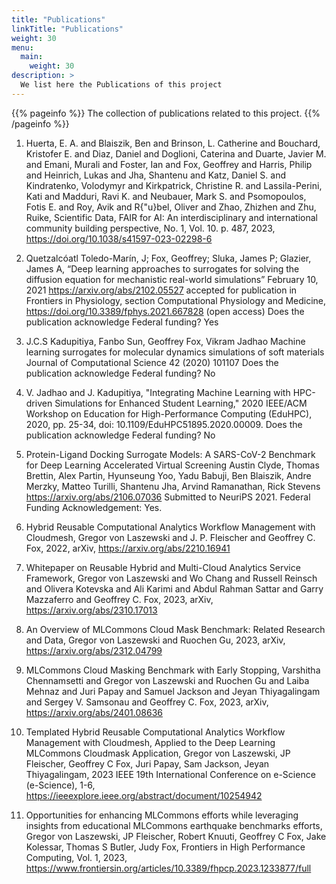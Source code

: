 ```yaml
---
title: "Publications"
linkTitle: "Publications"
weight: 30
menu:
  main:
    weight: 30
description: >
  We list here the Publications of this project
---
```


{{% pageinfo %}}
The collection of publications related to this project.
{{% /pageinfo %}}

1. Huerta, E. A. and Blaiszik, Ben and Brinson, L. Catherine and
   Bouchard, Kristofer E. and Diaz, Daniel and Doglioni, Caterina and
   Duarte, Javier M. and Emani, Murali and Foster, Ian and Fox,
   Geoffrey and Harris, Philip and Heinrich, Lukas and Jha, Shantenu
   and Katz, Daniel S. and Kindratenko, Volodymyr and Kirkpatrick,
   Christine R. and Lassila-Perini, Kati and Madduri, Ravi K. and
   Neubauer, Mark S. and Psomopoulos, Fotis E. and Roy, Avik and
   R{\"u}bel, Oliver and Zhao, Zhizhen and Zhu, Ruike, Scientific
   Data, FAIR for AI: An interdisciplinary and international community
   building perspective, No. 1, Vol. 10. p. 487, 2023,
   <https://doi.org/10.1038/s41597-023-02298-6>

2. Quetzalcóatl Toledo-Marín, J; Fox, Geoffrey; Sluka, James P;
   Glazier, James A, “Deep learning approaches to surrogates for
   solving the diffusion equation for mechanistic real-world
   simulations” February 10, 2021 https://arxiv.org/abs/2102.05527
   accepted for publication in Frontiers in Physiology, section
   Computational Physiology and Medicine,
   https://doi.org/10.3389/fphys.2021.667828 (open access) Does the
   publication acknowledge Federal funding? Yes

3. J.C.S Kadupitiya, Fanbo Sun, Geoffrey Fox, Vikram Jadhao Machine
   learning surrogates for molecular dynamics simulations of soft
   materials Journal of Computational Science 42 (2020) 101107 Does
   the publication acknowledge Federal funding? No

4. V. Jadhao and J. Kadupitiya, "Integrating Machine Learning with
   HPC-driven Simulations for Enhanced Student Learning," 2020
   IEEE/ACM Workshop on Education for High-Performance Computing
   (EduHPC), 2020, pp. 25-34, doi: 10.1109/EduHPC51895.2020.00009.
   Does the publication acknowledge Federal funding? No

5. Protein-Ligand Docking Surrogate Models: A SARS-CoV-2 Benchmark for
   Deep Learning Accelerated Virtual Screening Austin Clyde, Thomas
   Brettin, Alex Partin, Hyunseung Yoo, Yadu Babuji, Ben Blaiszik,
   Andre Merzky, Matteo Turilli, Shantenu Jha, Arvind Ramanathan, Rick
   Stevens https://arxiv.org/abs/2106.07036 Submitted
   to NeuriPS 2021. Federal Funding Acknowledgement: Yes.  

6. Hybrid Reusable Computational Analytics Workflow Management with
   Cloudmesh, Gregor von Laszewski and J. P. Fleischer and Geoffrey
   C. Fox, 2022, arXiv, <https://arxiv.org/abs/2210.16941>

7. Whitepaper on Reusable Hybrid and Multi-Cloud Analytics Service
   Framework, Gregor von Laszewski and Wo Chang and Russell Reinsch
   and Olivera Kotevska and Ali Karimi and Abdul Rahman Sattar and
   Garry Mazzaferro and Geoffrey C. Fox, 2023, arXiv,
   <https://arxiv.org/abs/2310.17013>

8. An Overview of MLCommons Cloud Mask Benchmark: Related Research and
   Data, Gregor von Laszewski and Ruochen Gu, 2023, arXiv,
   <https://arxiv.org/abs/2312.04799>

9. MLCommons Cloud Masking Benchmark with Early Stopping, Varshitha
   Chennamsetti and Gregor von Laszewski and Ruochen Gu and Laiba
   Mehnaz and Juri Papay and Samuel Jackson and Jeyan Thiyagalingam
   and Sergey V. Samsonau and Geoffrey C. Fox, 2023, arXiv,
   <https://arxiv.org/abs/2401.08636>

10. Templated Hybrid Reusable Computational Analytics Workflow
    Management with Cloudmesh, Applied to the Deep Learning MLCommons
    Cloudmask Application, Gregor von Laszewski, JP Fleischer,
    Geoffrey C Fox, Juri Papay, Sam Jackson, Jeyan Thiyagalingam, 2023
    IEEE 19th International Conference on e-Science (e-Science), 1-6,
    <https://ieeexplore.ieee.org/abstract/document/10254942>
   
11. Opportunities for enhancing MLCommons efforts while leveraging
    insights from educational MLCommons earthquake benchmarks efforts,
    Gregor von Laszewski, JP Fleischer, Robert Knuuti, Geoffrey C Fox,
    Jake Kolessar, Thomas S Butler, Judy Fox, Frontiers in High
    Performance Computing, Vol. 1, 2023,
    <https://www.frontiersin.org/articles/10.3389/fhpcp.2023.1233877/full>
